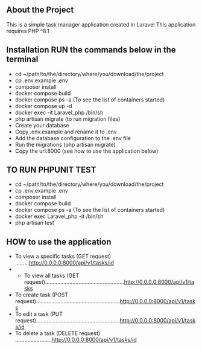 ## About the Project

This is a simple task manager application created in Laravel
This application requires PHP ^8.1

## Installation RUN the commands below in the terminal
- cd ~/path/to/the/directory/where/you/download/the/project
- cp .env.example .env
- composer install
- docker compose build
- docker compose ps -a (To see the list of containers started) 
- docker compose up -d
- docker exec -it Laravel_php /bin/sh
- php artisan migrate (to run migration files)
- Create your database
- Copy .env.example and rename it to .env
- Add the database configuration to the .env file
- Run the migrations (php artisan migrate)
- Copy the url:8000 (see how to use the application below)


## TO RUN PHPUNIT TEST
- cd ~/path/to/the/directory/where/you/download/the/project
- cp .env.example .env
- composer install
- docker compose build
- docker compose ps -a (To see the list of containers started)
- docker exec Laravel_php -it /bin/sh
- php artisan test


## HOW to use the application
- To view a specific tasks (GET request) .........http://0.0.0.0:8000/api/v1/tasks/id
- - To view all tasks (GET request)....................................................http://0.0.0.0:8000/api/v1/tasks
- To create task (POST request).......................................................http://0.0.0.0:8000/api/v1/tasks
- To edit a task (PUT request).......................................................http://0.0.0.0:8000/api/v1/tasks/id
- To delete a task (DELETE request) ........................http://0.0.0.0:8000/api/v1/tasks/id


